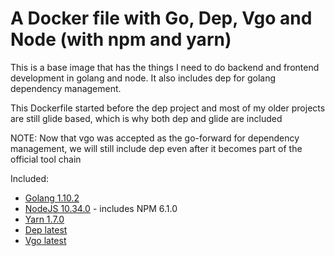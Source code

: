 # A Docker file with Go, Dep, Vgo and Node (with npm and yarn)

This is a base image that has the things I need to do backend and frontend development in golang and node. It also includes dep for golang dependency management.

This Dockerfile started before the dep project and most of my older projects are still glide based, which is why both dep and glide are included

NOTE: Now that vgo was accepted as the go-forward for dependency management, we will still include dep even after it becomes part of the official tool chain

Included:

- [Golang 1.10.2](https://golang.org/)
- [NodeJS 10.34.0](https://nodejs.org/en/) - includes NPM 6.1.0
- [Yarn 1.7.0](https://yarnpkg.com/)
- [Dep latest](https://github.com/golang/dep)
- [Vgo latest](https://github.com/golang/vgo)
